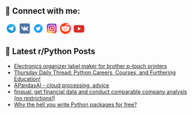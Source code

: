 ## 🔎 Connect with me:
[<img src="https://github.com/bullbesh/bullbesh/blob/main/images/Telegram.png" width="32" height="32" />](https://t.me/bullbesh)
[<img src="https://github.com/bullbesh/bullbesh/blob/main/images/VK.png" width="32" height="32" />](https://vk.com/bullbesh)
[<img src="https://github.com/bullbesh/bullbesh/blob/main/images/Twitter.png" width="32" height="32" />](https://twitter.com/bullbesh1)
[<img src="https://github.com/bullbesh/bullbesh/blob/main/images/Instagram.png" width="32" height="32" />](https://www.instagram.com/bullbesh)
[<img src="https://github.com/bullbesh/bullbesh/blob/main/images/Reddit.png" width="32" height="32" />](https://www.reddit.com/user/bullbesh)
[<img src="https://github.com/bullbesh/bullbesh/blob/main/images/YouTube.png" width="32" height="32" />](https://www.youtube.com/channel/UCtfjRs6uzgq5mfm8S06WTcg)

## 📕 Latest r/Python Posts
<!-- BLOG-POST-LIST:START -->
- [Electronics organizer label maker for brother p-touch printers](https://www.reddit.com/r/Python/comments/1m1wbrv/electronics_organizer_label_maker_for_brother/)
- [Thursday Daily Thread: Python Careers, Courses, and Furthering Education!](https://www.reddit.com/r/Python/comments/1m1sqda/thursday_daily_thread_python_careers_courses_and/)
- [APandasAI - cloud processing, advice](https://www.reddit.com/r/Python/comments/1m1skqx/apandasai_cloud_processing_advice/)
- [finqual: get financial data and conduct comparable company analysis &lpar;no restrictions!&rpar;](https://www.reddit.com/r/Python/comments/1m1rea2/finqual_get_financial_data_and_conduct_comparable/)
- [Why the hell you write Python packages for free?](https://www.reddit.com/r/Python/comments/1m1ochs/why_the_hell_you_write_python_packages_for_free/)
<!-- BLOG-POST-LIST:END -->
